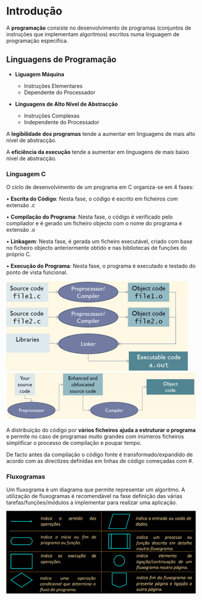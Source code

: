# Introdução

A **programação** consiste no desenvolvimento de programas (conjuntos de instruções que implementam algoritmos) escritos numa linguagem de programação específica.

## Linguagens de Programação
- **Liguagem Máquina**

    - Instruções Elementares
    - Dependente do Processador

- **Linguagens de Alto Nível de Abstracção**
    - Instruções Complexas
    - Independente do Processador

A **legibilidade dos programas** tende a aumentar em linguagens de mais alto nível de abstracção.

A **eficiência da execução** tende a aumentar em linguagens de mais baixo nível de abstracção.

### Linguagem C

O ciclo de desenvolvimento de um programa em C organiza-se em 4 fases:

• **Escrita do Código**: Nesta fase, o código é escrito em ficheiros com extensão .c

• **Compilação do Programa**: Nesta fase, o código é verificado pelo compilador e é gerado um ficheiro objecto com o nome do programa e extensão .o

• **Linkagem**: Nesta fase, é gerada um ficheiro executável, criado com base no ficheiro objecto anteriormente obtido e nas bibliotecas de funções do próprio C.

• **Execução do Programa**: Nesta fase, o programa é executado e testado do ponto de vista funcional.

![./img/img2.png](./img/img2.png)
![./img/img1.png](./img/img1.png)

A distribuição do código por **vários ficheiros** **ajuda a estruturar o programa** e
permite no caso de programas muito grandes com inúmeros ficheiros simplificar o
processo de compilação e poupar tempo.

De facto antes da compilação o código fonte é transformado/expandido de acordo
com as directizes definidas em linhas de código começadas com #.

### Fluxogramas
Um fluxograma é um diagrama que permite representar um algoritmo.
A utilização de fluxogramas é recomendável na fase definição das várias tarefas/funções/módulos a implementar para realizar uma aplicação.

![./img/img3.png](./img/img3.png)

